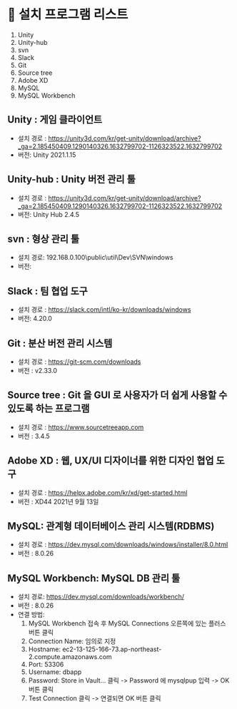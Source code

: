 # 📌 설치 프로그램 리스트
1. Unity
2. Unity-hub
3. svn
4. Slack
5. Git
6. Source tree
7. Adobe XD
8. MySQL
9. MySQL Workbench

## Unity : 게임 클라이언트
- 설치 경로 : <https://unity3d.com/kr/get-unity/download/archive?_ga=2.185450409.1290140326.1632799702-1126323522.1632799702>
- 버전:  Unity 2021.1.15

## Unity-hub : Unity 버전 관리 툴
- 설치 경로 : <https://unity3d.com/kr/get-unity/download/archive?_ga=2.185450409.1290140326.1632799702-1126323522.1632799702>
- 버전: Unity Hub 2.4.5

## svn : 형상 관리 툴
- 설치 경로: 192.168.0.100\public\util\Dev\SVN\windows
- 버전: 

## Slack : 팀 협업 도구
- 설치 경로 : <https://slack.com/intl/ko-kr/downloads/windows>
- 버전: 4.20.0

## Git : 분산 버전 관리 시스템
- 설치 경로 : <https://git-scm.com/downloads>
- 버전 : v2.33.0

## Source tree :  Git 을 GUI 로 사용자가 더 쉽게 사용할 수 있도록 하는 프로그램
- 설치 경로 : <https://www.sourcetreeapp.com>
- 버전 : 3.4.5

## Adobe XD : 웹, UX/UI 디자이너를 위한 디자인 협업 도구
- 설치 경로 : <https://helpx.adobe.com/kr/xd/get-started.html>
- 버전 : XD44 2021년 9월 13일

## MySQL: 관계형 데이터베이스 관리 시스템(RDBMS)
- 설치 경로 : <https://dev.mysql.com/downloads/windows/installer/8.0.html>
- 버전 : 8.0.26

## MySQL Workbench: MySQL DB 관리 툴
- 설치 경로: <https://dev.mysql.com/downloads/workbench/>
- 버전 : 8.0.26
- 연결 방법:
  1. MySQL Workbench 접속 후 MySQL Connections 오른쪽에 있는 플러스 버튼 클릭
  2. Connection Name: 임의로 지정
  3. Hostname: ec2-13-125-166-73.ap-northeast-2.compute.amazonaws.com
  4. Port: 53306
  5. Username: dbapp
  6. Password: Store in Vault... 클릭 -> Password 에 mysqlpup 입력 -> OK 버튼 클릭
  7. Test Connection 클릭 -> 연결되면 OK 버튼 클릭
